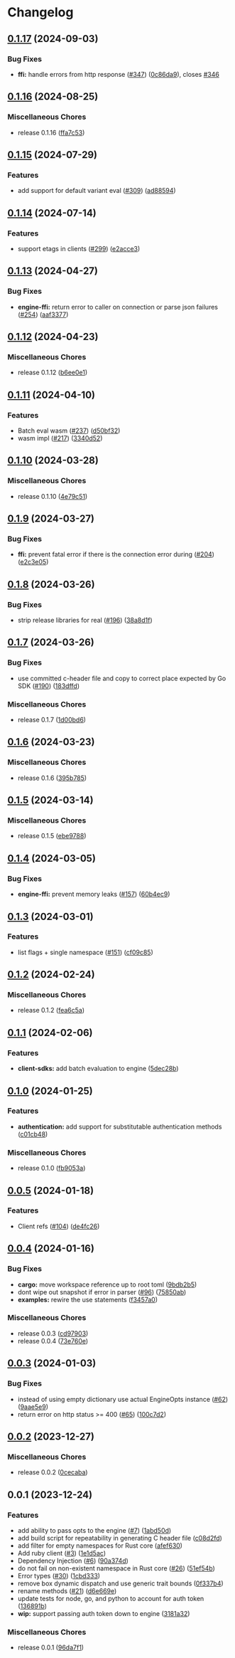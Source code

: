 # Changelog

## [0.1.17](https://github.com/flipt-io/flipt-client-sdks/compare/flipt-engine-ffi-v0.1.16...flipt-engine-ffi-v0.1.17) (2024-09-03)


### Bug Fixes

* **ffi:** handle errors from http response ([#347](https://github.com/flipt-io/flipt-client-sdks/issues/347)) ([0c86da9](https://github.com/flipt-io/flipt-client-sdks/commit/0c86da9e4cf13e827266c6e7019db76b41019cdf)), closes [#346](https://github.com/flipt-io/flipt-client-sdks/issues/346)

## [0.1.16](https://github.com/flipt-io/flipt-client-sdks/compare/flipt-engine-ffi-v0.1.15...flipt-engine-ffi-v0.1.16) (2024-08-25)

### Miscellaneous Chores

* release 0.1.16 ([ffa7c53](https://github.com/flipt-io/flipt-client-sdks/commit/ffa7c535b7023eb218a78e949548b3fd6df4dd9d))

## [0.1.15](https://github.com/flipt-io/flipt-client-sdks/compare/flipt-engine-ffi-v0.1.14...flipt-engine-ffi-v0.1.15) (2024-07-29)


### Features

* add support for default variant eval ([#309](https://github.com/flipt-io/flipt-client-sdks/issues/309)) ([ad88594](https://github.com/flipt-io/flipt-client-sdks/commit/ad88594b3f56acf62a72ca6c988409eb07c89a65))

## [0.1.14](https://github.com/flipt-io/flipt-client-sdks/compare/flipt-engine-ffi-v0.1.13...flipt-engine-ffi-v0.1.14) (2024-07-14)


### Features

* support etags in clients ([#299](https://github.com/flipt-io/flipt-client-sdks/issues/299)) ([e2acce3](https://github.com/flipt-io/flipt-client-sdks/commit/e2acce311f7531cfba831112222e7c63cb364759))

## [0.1.13](https://github.com/flipt-io/flipt-client-sdks/compare/flipt-engine-ffi-v0.1.12...flipt-engine-ffi-v0.1.13) (2024-04-27)

### Bug Fixes

- **engine-ffi:** return error to caller on connection or parse json failures ([#254](https://github.com/flipt-io/flipt-client-sdks/issues/254)) ([aaf3377](https://github.com/flipt-io/flipt-client-sdks/commit/aaf33775ee0d61e94dab5043f7337f330a208cbf))

## [0.1.12](https://github.com/flipt-io/flipt-client-sdks/compare/flipt-engine-ffi-v0.1.12...flipt-engine-ffi-v0.1.12) (2024-04-23)

### Miscellaneous Chores

- release 0.1.12 ([b6ee0e1](https://github.com/flipt-io/flipt-client-sdks/commit/b6ee0e1147dbdead09f8d64903ef5ab7d9fb2b94))

## [0.1.11](https://github.com/flipt-io/flipt-client-sdks/compare/flipt-engine-ffi-v0.1.10...flipt-engine-ffi-v0.1.11) (2024-04-10)

### Features

- Batch eval wasm ([#237](https://github.com/flipt-io/flipt-client-sdks/issues/237)) ([d50bf32](https://github.com/flipt-io/flipt-client-sdks/commit/d50bf329a55f21bd035395e6e695f9f63ef4ec55))
- wasm impl ([#217](https://github.com/flipt-io/flipt-client-sdks/issues/217)) ([3340d52](https://github.com/flipt-io/flipt-client-sdks/commit/3340d523b7f6bd94cec075cd2d4d4b0f6ddae5be))

## [0.1.10](https://github.com/flipt-io/flipt-client-sdks/compare/flipt-engine-ffi-v0.1.9...flipt-engine-ffi-v0.1.10) (2024-03-28)

### Miscellaneous Chores

- release 0.1.10 ([4e79c51](https://github.com/flipt-io/flipt-client-sdks/commit/4e79c518ed2f7d96d18719d93d123483f0620656))

## [0.1.9](https://github.com/flipt-io/flipt-client-sdks/compare/flipt-engine-ffi-v0.1.8...flipt-engine-ffi-v0.1.9) (2024-03-27)

### Bug Fixes

- **ffi:** prevent fatal error if there is the connection error during ([#204](https://github.com/flipt-io/flipt-client-sdks/issues/204)) ([e2c3e05](https://github.com/flipt-io/flipt-client-sdks/commit/e2c3e05dbd9a712d685c50ab0500f89e72ecffb0))

## [0.1.8](https://github.com/flipt-io/flipt-client-sdks/compare/flipt-engine-ffi-v0.1.7...flipt-engine-ffi-v0.1.8) (2024-03-26)

### Bug Fixes

- strip release libraries for real ([#196](https://github.com/flipt-io/flipt-client-sdks/issues/196)) ([38a8d1f](https://github.com/flipt-io/flipt-client-sdks/commit/38a8d1fe0cc0e24e2bb8e4f8f05942731b0b1bb7))

## [0.1.7](https://github.com/flipt-io/flipt-client-sdks/compare/flipt-engine-ffi-v0.1.6...flipt-engine-ffi-v0.1.7) (2024-03-26)

### Bug Fixes

- use committed c-header file and copy to correct place expected by Go SDK ([#190](https://github.com/flipt-io/flipt-client-sdks/issues/190)) ([183dffd](https://github.com/flipt-io/flipt-client-sdks/commit/183dffdf8481410e2aa50c10ae040219f0098694))

### Miscellaneous Chores

- release 0.1.7 ([1d00bd6](https://github.com/flipt-io/flipt-client-sdks/commit/1d00bd6114ebe0844d6744898253aca9540a7053))

## [0.1.6](https://github.com/flipt-io/flipt-client-sdks/compare/flipt-engine-ffi-v0.1.5...flipt-engine-ffi-v0.1.6) (2024-03-23)

### Miscellaneous Chores

- release 0.1.6 ([395b785](https://github.com/flipt-io/flipt-client-sdks/commit/395b785961b44d2d49a36b242e6bf9b1ff1c2c70))

## [0.1.5](https://github.com/flipt-io/flipt-client-sdks/compare/flipt-engine-ffi-v0.1.4...flipt-engine-ffi-v0.1.5) (2024-03-14)

### Miscellaneous Chores

- release 0.1.5 ([ebe9788](https://github.com/flipt-io/flipt-client-sdks/commit/ebe9788ff57c0230bb6b66f692dc44e7bbdbf14b))

## [0.1.4](https://github.com/flipt-io/flipt-client-sdks/compare/flipt-engine-ffi-v0.1.3...flipt-engine-ffi-v0.1.4) (2024-03-05)

### Bug Fixes

- **engine-ffi:** prevent memory leaks ([#157](https://github.com/flipt-io/flipt-client-sdks/issues/157)) ([60b4ec9](https://github.com/flipt-io/flipt-client-sdks/commit/60b4ec9c51204c29d1eae403ea1612c8f6a5faab))

## [0.1.3](https://github.com/flipt-io/flipt-client-sdks/compare/flipt-engine-ffi-v0.1.2...flipt-engine-ffi-v0.1.3) (2024-03-01)

### Features

- list flags + single namespace ([#151](https://github.com/flipt-io/flipt-client-sdks/issues/151)) ([cf09c85](https://github.com/flipt-io/flipt-client-sdks/commit/cf09c857a851c70aea97bccc9a159c4c7b5540a0))

## [0.1.2](https://github.com/flipt-io/flipt-client-sdks/compare/flipt-engine-ffi-v0.1.1...flipt-engine-ffi-v0.1.2) (2024-02-24)

### Miscellaneous Chores

- release 0.1.2 ([fea6c5a](https://github.com/flipt-io/flipt-client-sdks/commit/fea6c5a894cb2f138dbf1bb3badc855f2910e7a4))

## [0.1.1](https://github.com/flipt-io/flipt-client-sdks/compare/flipt-engine-ffi-v0.1.0...flipt-engine-ffi-v0.1.1) (2024-02-06)

### Features

- **client-sdks:** add batch evaluation to engine ([5dec28b](https://github.com/flipt-io/flipt-client-sdks/commit/5dec28bdd62d97080f53004e022dc196ae0959a3))

## [0.1.0](https://github.com/flipt-io/flipt-client-sdks/compare/flipt-engine-ffi-v0.0.5...flipt-engine-ffi-v0.1.0) (2024-01-25)

### Features

- **authentication:** add support for substitutable authentication methods ([c01cb48](https://github.com/flipt-io/flipt-client-sdks/commit/c01cb4859d4e51a7f04eaa46ca36256c81f69a3c))

### Miscellaneous Chores

- release 0.1.0 ([fb9053a](https://github.com/flipt-io/flipt-client-sdks/commit/fb9053aeb21538b8ccb85dd67518e07a45c2f1b6))

## [0.0.5](https://github.com/flipt-io/flipt-client-sdks/compare/flipt-engine-ffi-v0.0.4...flipt-engine-ffi-v0.0.5) (2024-01-18)

### Features

- Client refs ([#104](https://github.com/flipt-io/flipt-client-sdks/issues/104)) ([de4fc26](https://github.com/flipt-io/flipt-client-sdks/commit/de4fc265872fb8e6b20a39ef026324501763341d))

## [0.0.4](https://github.com/flipt-io/flipt-client-sdks/compare/flipt-engine-v0.0.3...flipt-engine-v0.0.4) (2024-01-16)

### Bug Fixes

- **cargo:** move workspace reference up to root toml ([9bdb2b5](https://github.com/flipt-io/flipt-client-sdks/commit/9bdb2b5ae1745cb2d3a171ec5ff9313ef10b254b))
- dont wipe out snapshot if error in parser ([#96](https://github.com/flipt-io/flipt-client-sdks/issues/96)) ([75850ab](https://github.com/flipt-io/flipt-client-sdks/commit/75850ab0bcaf61185a7523efa7201ce67d673174))
- **examples:** rewire the use statements ([f3457a0](https://github.com/flipt-io/flipt-client-sdks/commit/f3457a0033473908864f1aa1485c5c4e3fb7edce))

### Miscellaneous Chores

- release 0.0.3 ([cd97903](https://github.com/flipt-io/flipt-client-sdks/commit/cd979032e1844f162a0317f50e9bed0a5570bfcc))
- release 0.0.4 ([73e760e](https://github.com/flipt-io/flipt-client-sdks/commit/73e760e1df5255f642e15865e3bf38f3b7af2d27))

## [0.0.3](https://github.com/flipt-io/flipt-client-sdks/compare/flipt-engine-v0.0.2...flipt-engine-v0.0.3) (2024-01-03)

### Bug Fixes

- instead of using empty dictionary use actual EngineOpts instance ([#62](https://github.com/flipt-io/flipt-client-sdks/issues/62)) ([9aae5e9](https://github.com/flipt-io/flipt-client-sdks/commit/9aae5e91216a0c101551340567a251e9aa6a240b))
- return error on http status &gt;= 400 ([#65](https://github.com/flipt-io/flipt-client-sdks/issues/65)) ([100c7d2](https://github.com/flipt-io/flipt-client-sdks/commit/100c7d2f7417b3bee6fa5f5fb55fd4cd27a682c2))

## [0.0.2](https://github.com/flipt-io/flipt-client-sdks/compare/flipt-engine-v0.0.1...flipt-engine-v0.0.2) (2023-12-27)

### Miscellaneous Chores

- release 0.0.2 ([0cecaba](https://github.com/flipt-io/flipt-client-sdks/commit/0cecaba72e7ee5465048df7a6dc23a4e0419781c))

## 0.0.1 (2023-12-24)

### Features

- add ability to pass opts to the engine ([#7](https://github.com/flipt-io/flipt-client-sdks/issues/7)) ([1abd50d](https://github.com/flipt-io/flipt-client-sdks/commit/1abd50daa2af036b2ba396a1ad85496c5f1d574e))
- add build script for repeatability in generating C header file ([c08d2fd](https://github.com/flipt-io/flipt-client-sdks/commit/c08d2fd4e357cb9cfcb0187309845967e9fb0fbb))
- add filter for empty namespaces for Rust core ([afef630](https://github.com/flipt-io/flipt-client-sdks/commit/afef63017c9e729ec3af97242c52d243b899cbb0))
- Add ruby client ([#3](https://github.com/flipt-io/flipt-client-sdks/issues/3)) ([1e1d5ac](https://github.com/flipt-io/flipt-client-sdks/commit/1e1d5ac2a3299ef78400e84da7fabc97d1fe6a4e))
- Dependency Injection ([#6](https://github.com/flipt-io/flipt-client-sdks/issues/6)) ([90a374d](https://github.com/flipt-io/flipt-client-sdks/commit/90a374d93aa8a8c4110b001f038b99f0115a5497))
- do not fail on non-existent namespace in Rust core ([#26](https://github.com/flipt-io/flipt-client-sdks/issues/26)) ([51ef54b](https://github.com/flipt-io/flipt-client-sdks/commit/51ef54b74c82e1cd4f1a0ac6157c9cd468eab653))
- Error types ([#30](https://github.com/flipt-io/flipt-client-sdks/issues/30)) ([1cbd333](https://github.com/flipt-io/flipt-client-sdks/commit/1cbd333d710cfbcb518897777972428c55c68259))
- remove box dynamic dispatch and use generic trait bounds ([0f337b4](https://github.com/flipt-io/flipt-client-sdks/commit/0f337b43383d8859ee6b2d8ab320c72f7f63af6c))
- rename methods ([#21](https://github.com/flipt-io/flipt-client-sdks/issues/21)) ([d6e669e](https://github.com/flipt-io/flipt-client-sdks/commit/d6e669e4bbde5a92ea71a7fa5609f5af661277da))
- update tests for node, go, and python to account for auth token ([136891b](https://github.com/flipt-io/flipt-client-sdks/commit/136891ba634259bd6fa28afac8cd3c1fd3b21368))
- **wip:** support passing auth token down to engine ([3181a32](https://github.com/flipt-io/flipt-client-sdks/commit/3181a32981f967310c993d1cedd63a8b81ce5969))

### Miscellaneous Chores

- release 0.0.1 ([96da7f1](https://github.com/flipt-io/flipt-client-sdks/commit/96da7f1b8ab04c7eaba8d5093f0e67af2e967e13))
